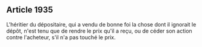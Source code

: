 Article 1935
----
L'héritier du dépositaire, qui a vendu de bonne foi la chose dont il ignorait le
dépôt, n'est tenu que de rendre le prix qu'il a reçu, ou de céder son action
contre l'acheteur, s'il n'a pas touché le prix.
